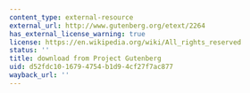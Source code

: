 ```yaml
---
content_type: external-resource
external_url: http://www.gutenberg.org/etext/2264
has_external_license_warning: true
license: https://en.wikipedia.org/wiki/All_rights_reserved
status: ''
title: download from Project Gutenberg
uid: d52fdc10-1679-4754-b1d9-4cf27f7ac877
wayback_url: ''
---
```

